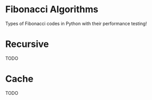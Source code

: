 # Fibonacci Algorithms
Types of Fibonacci codes in Python with their performance testing!

# Recursive
TODO

# Cache
TODO


